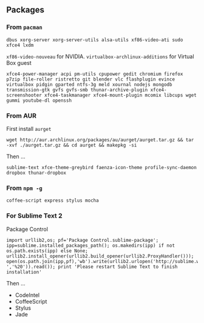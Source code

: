 Packages
--------

### From `pacman`

	dbus xorg-server xorg-server-utils alsa-utils xf86-video-ati sudo xfce4 lxdm

`xf86-video-nouveau` for NVIDIA. 
`virtualbox-archlinux-additions` for Virtual Box guest

	xfce4-power-manager acpi pm-utils cpupower gedit chromium firefox p7zip file-roller ristretto git blender vlc flashplugin evince virtualbox pidgin gparted ntfs-3g meld xournal nodejs mongodb transmission-gtk gvfs gvfs-smb thunar-archive-plugin xfce4-screenshooter xfce4-taskmanager xfce4-mount-plugin mcomix libcups wget gummi youtube-dl openssh

### From AUR

First install `aurget`

	wget http://aur.archlinux.org/packages/au/aurget/aurget.tar.gz && tar -xvf ./aurget.tar.gz && cd aurget && makepkg -si

Then ... 

	sublime-text xfce-theme-greybird faenza-icon-theme profile-sync-daemon dropbox thunar-dropbox 

### From `npm -g`

	coffee-script express stylus mocha

### For Sublime Text 2

Package Control

	import urllib2,os; pf='Package Control.sublime-package'; ipp=sublime.installed_packages_path(); os.makedirs(ipp) if not os.path.exists(ipp) else None; urllib2.install_opener(urllib2.build_opener(urllib2.ProxyHandler())); open(os.path.join(ipp,pf),'wb').write(urllib2.urlopen('http://sublime.wbond.net/'+pf.replace(' ','%20')).read()); print 'Please restart Sublime Text to finish installation'

Then ... 

- CodeIntel
- CoffeeScript
- Stylus
- Jade
